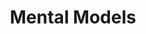 ---
title: Mental Models
template: 'post'
draft: treu
slug: '/life/mental-models'
category: 'Life'
tags:
  - 'Mental Models'
description: 'About mental Models.'
---